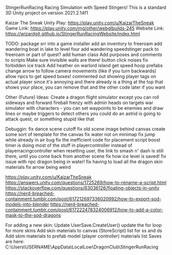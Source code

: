 StingerRunRacing
Racing Simulation with Speed Stingers!
This is a standard 3D Unity project on version 2021.2.14f1

Kaizar The Sneak Unity Play: https://play.unity.com/u/KaizarTheSneak
Game Link: https://play.unity.com/mg/other/webglbuilds-245
Website Link: https://wizardgit.github.io/StingerRunRacingWebsite/index.html

TODO:
package srr into a game installer
add an inventory to freeroam
add wandering boat in lake to level four
add wandering speedstinger pack to freeroam or part of quest?
add human class
Add purposes and comments to scripts
Make sure invisible walls are there!
button click noises
fix forbidden ice track
Add heather on warlord island
get speed hoop prefabs
change arrow to follow camera movements (like if you turn backwards)
allow npcs to get speed boxes!
commented out showing player tags on actual player since it's annoying and there already is a thing at the top that shows your place, you can remove that and the other code later if you want

Other (Future) Ideas:
Create a dragon flight simulator except you can roll sideways and forward
fireball frenzy with admin heads on targets
war simulator with characters - you can set waypoints to be enemies and draw lines or maybe triggers to detect others
you could do an astrid is going to attack quest, or something stupid like that

Debuggin:
fix dance scene cutoff
fix old scene image behind canvas
create some sort of template for the canvas
fix water not on minimap
fix jump while already in air bug
fix the inefficient code for placement script
boost timer is doing most of the stuff in playercontroller instead of playerracingcontroller
when resetting user, the link to smash n' dash is still there, until you come  back from another scene
fix how ice level is saved!
fix issue with npc dragon being in water!
fix having to load all the dragon skin materials
fix arrow being weird

https://play.unity.com/u/KaizarTheSneak
https://answers.unity.com/questions/1725269/how-to-rename-a-script.html
https://stackoverflow.com/questions/63036126/floating-objects-in-unity
https://nerd-breached-containment.tumblr.com/post/617212697336020992/how-to-export-sod-models-into-blender
https://nerd-breached-containment.tumblr.com/post/617222478324006912/how-to-add-a-color-mask-to-the-sod-dragons

For adding a new skin:
Update UserSave.CreateUser() update the for loop for more skins
Add skin materials to canvas (StoreScript) list for ss and ds
Add skim materials to prefab model (player controller) materials list
Saves are here:
C:\Users\USERNAME\AppData\LocalLow\DragonClub\StingerRunRacing